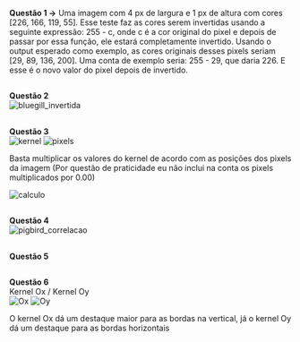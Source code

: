 **Questão 1 ->** Uma imagem com 4 px de largura e 1 px de altura com cores [226, 166, 119, 55]. 
Esse teste faz as cores serem invertidas usando a seguinte expressão: 255 - c, onde c é a cor original do pixel
e depois de passar por essa função, ele estará completamente invertido.
Usando o output esperado como exemplo, as cores originais desses pixels seriam [29, 89, 136, 200].
Uma conta de exemplo seria: 255 - 29, que daria 226. E esse é o novo valor do pixel depois de invertido.

##

**Questão 2** <br> ![bluegill_invertida](img/bluegill_invertida.png)

##

**Questão 3** <br> ![kernel](img/kernel.png)
![pixels](img/pixels.png) <br>

Basta multiplicar os valores do kernel de acordo com as posições dos pixels da imagem
(Por questão de praticidade eu não inclui na conta os pixels multiplicados por 0.00)

![calculo](img/Calculo.jpeg)

##

**Questão 4** <br> ![pigbird_correlacao](img/pigbird_correlacao.png)

## 

**Questão 5** 

## 

**Questão 6** 
<br> Kernel Ox / Kernel Oy
<br> ![Ox](img/Ox.png) ![Oy](img/Oy.png)

O kernel Ox dá um destaque maior para as bordas na vertical, já o kernel Oy dá um destaque para as bordas horizontais

